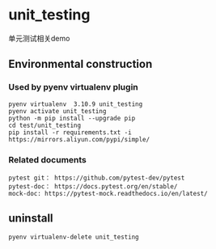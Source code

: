 # unit_testing

单元测试相关demo

## Environmental construction

### Used by pyenv virtualenv plugin

    pyenv virtualenv  3.10.9 unit_testing  
    pyenv activate unit_testing
    python -m pip install --upgrade pip
    cd test/unit_testing
    pip install -r requirements.txt -i https://mirrors.aliyun.com/pypi/simple/

### Related documents

    pytest git： https://github.com/pytest-dev/pytest
    pytest-doc： https://docs.pytest.org/en/stable/
    mock-doc: https://pytest-mock.readthedocs.io/en/latest/

    
## uninstall

    pyenv virtualenv-delete unit_testing